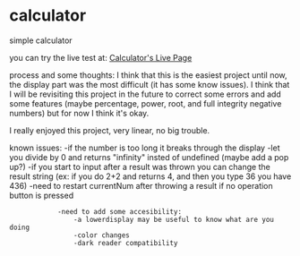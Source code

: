 # calculator
simple calculator

you can try the live test at: [Calculator's Live Page](https://joaquinarruiz.github.io/calculator/)

process and some thoughts:
I think that this is the easiest project until now, the display part was the most difficult (it has some know issues). I think that I will be revisiting this project in the future to correct some errors and add some features (maybe percentage, power, root, and full integrity negative numbers) but for now I think it's okay.

I really enjoyed this project, very linear, no big trouble.



known issues:   -if the number is too long it breaks through the display
                -let you divide by 0 and returns "infinity" insted of undefined (maybe add a pop up?)
                -if you start to input after a result was thrown you can change the result string (ex: if you do 2+2 and returns 4, and then you type 36 you have 436)
                -need to restart currentNum after throwing a result if no operation button is pressed
                
                -need to add some accesibility:
                    -a lowerdisplay may be useful to know what are you doing
                    -color changes
                    -dark reader compatibility

